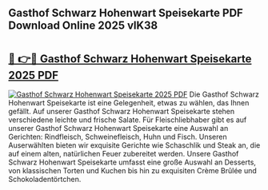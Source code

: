 ## Gasthof Schwarz Hohenwart Speisekarte PDF Download Online 2025 vlK38

# <h2><a href="http://gc773r.nevu.top/?p=Gasthof+Schwarz+Hohenwart+Speisekarte">🔗 👉🔴 Gasthof Schwarz Hohenwart Speisekarte 2025 PDF</a></h2>

[![Gasthof Schwarz Hohenwart Speisekarte 2025 PDF](https://i.imgur.com/dBaPXMq.png)](http://gc773r.nevu.top/?p=Gasthof+Schwarz+Hohenwart+Speisekarte)
Die Gasthof Schwarz Hohenwart Speisekarte ist eine Gelegenheit, etwas zu wählen, das Ihnen gefällt. Auf unserer Gasthof Schwarz Hohenwart Speisekarte stehen verschiedene leichte und frische Salate. Für Fleischliebhaber gibt es auf unserer Gasthof Schwarz Hohenwart Speisekarte eine Auswahl an Gerichten: Rindfleisch, Schweinefleisch, Huhn und Fisch. Unseren Auserwählten bieten wir exquisite Gerichte wie Schaschlik und Steak an, die auf einem alten, natürlichen Feuer zubereitet werden. Unsere Gasthof Schwarz Hohenwart Speisekarte umfasst eine große Auswahl an Desserts, von klassischen Torten und Kuchen bis hin zu exquisiten Crème Brûlée und Schokoladentörtchen.
